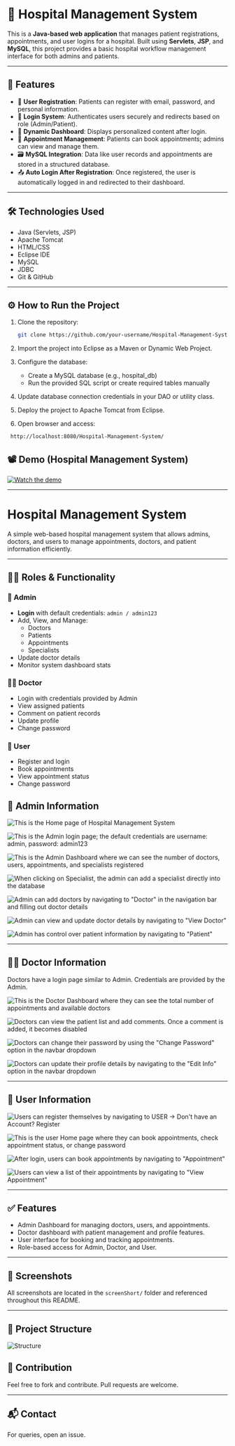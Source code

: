 # 🏥 Hospital Management System

This is a **Java-based web application** that manages patient registrations, appointments, and user logins for a hospital. Built using **Servlets**, **JSP**, and **MySQL**, this project provides a basic hospital workflow management interface for both admins and patients.

---

## 📌 Features

- 🧾 **User Registration**: Patients can register with email, password, and personal information.
- 🔐 **Login System**: Authenticates users securely and redirects based on role (Admin/Patient).
- 📄 **Dynamic Dashboard**: Displays personalized content after login.
- 🏥 **Appointment Management**: Patients can book appointments; admins can view and manage them.
- 🗃️ **MySQL Integration**: Data like user records and appointments are stored in a structured database.
- 📤 **Auto Login After Registration**: Once registered, the user is automatically logged in and redirected to their dashboard.

---

## 🛠️ Technologies Used

- Java (Servlets, JSP)
- Apache Tomcat
- HTML/CSS
- Eclipse IDE
- MySQL
- JDBC
- Git & GitHub

---

## ⚙️ How to Run the Project

1. Clone the repository:
   ```bash
   git clone https://github.com/your-username/Hospital-Management-System.git
   ```
2. Import the project into Eclipse as a Maven or Dynamic Web Project.

3. Configure the database:
   - Create a MySQL database (e.g., hospital_db)
   - Run the provided SQL script or create required tables manually
     
4. Update database connection credentials in your DAO or utility class.

5. Deploy the project to Apache Tomcat from Eclipse.

6. Open browser and access:
```bash
 http://localhost:8080/Hospital-Management-System/
```
## 📽️ Demo (Hospital Management System)

[![Watch the demo](https://img.youtube.com/vi/1bVi-upXNs4/0.jpg)](https://youtu.be/1bVi-upXNs4)


---
# Hospital Management System

A simple web-based hospital management system that allows admins, doctors, and users to manage appointments, doctors, and patient information efficiently.

---
## 👨‍⚕️ Roles & Functionality

### 🔐 Admin

- **Login** with default credentials: `admin / admin123`
- Add, View, and Manage:
  - Doctors
  - Patients
  - Appointments
  - Specialists
- Update doctor details
- Monitor system dashboard stats

### 👨‍⚕️ Doctor

- Login with credentials provided by Admin
- View assigned patients
- Comment on patient records
- Update profile
- Change password

### 👤 User

- Register and login
- Book appointments
- View appointment status
- Change password


## 📌 Admin Information

![This is the Home page of Hospital Management System](screenShort/1.png)

![This is the Admin login page; the default credentials are username: admin, password: admin123](screenShort/2.png)

![This is the Admin Dashboard where we can see the number of doctors, users, appointments, and specialists registered](screenShort/3.png)

![When clicking on Specialist, the admin can add a specialist directly into the database](screenShort/4.png)

![Admin can add doctors by navigating to "Doctor" in the navigation bar and filling out doctor details](screenShort/5.png)

![Admin can view and update doctor details by navigating to "View Doctor"](screenShort/6.png)

![Admin has control over patient information by navigating to "Patient"](screenShort/7.png)

---

## 👨‍⚕️ Doctor Information

Doctors have a login page similar to Admin. Credentials are provided by the Admin.

![This is the Doctor Dashboard where they can see the total number of appointments and available doctors](screenShort/8.png)

![Doctors can view the patient list and add comments. Once a comment is added, it becomes disabled](screenShort/9.png)

![Doctors can change their password by using the "Change Password" option in the navbar dropdown](screenShort/10.png)

![Doctors can update their profile details by navigating to the "Edit Info" option in the navbar dropdown](screenShort/11.png)

---

## 👤 User Information

![Users can register themselves by navigating to USER → Don't have an Account? Register](screenShort/13.png)

![This is the user Home page where they can book appointments, check appointment status, or change password](screenShort/12.png)

![After login, users can book appointments by navigating to "Appointment"](screenShort/14.png)

![Users can view a list of their appointments by navigating to "View Appointment"](screenShort/15.png)

---

## ✅ Features

- Admin Dashboard for managing doctors, users, and appointments.
- Doctor dashboard with patient management and profile features.
- User interface for booking and tracking appointments.
- Role-based access for Admin, Doctor, and User.

---

## 📸 Screenshots

All screenshots are located in the `screenShort/` folder and referenced throughout this README.

---

## 📂 Project Structure
![Structure](screenShort/structure.png)

## 🙌 Contribution

Feel free to fork and contribute. Pull requests are welcome.

---

## 📬 Contact

For queries, open an issue.


